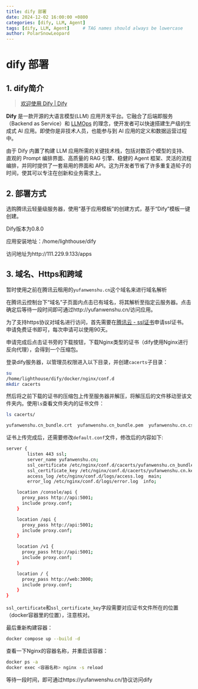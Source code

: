 ```yaml
---
title: dify 部署
date: 2024-12-02 16:00:00 +0800
categories: [dify, LLM, Agent]
tags: [dify, LLM, Agent]     # TAG names should always be lowercase
author: PolarSnowLeopard
---
```


# dify 部署

## 1. dify简介

> [欢迎使用 Dify | Dify](https://docs.dify.ai/zh-hans)

**Dify** 是一款开源的大语言模型(LLM) 应用开发平台。它融合了后端即服务（Backend as Service）和 [LLMOps](https://docs.dify.ai/zh-hans/learn-more/extended-reading/what-is-llmops) 的理念，使开发者可以快速搭建生产级的生成式 AI 应用。即使你是非技术人员，也能参与到 AI 应用的定义和数据运营过程中。

由于 Dify 内置了构建 LLM 应用所需的关键技术栈，包括对数百个模型的支持、直观的 Prompt 编排界面、高质量的 RAG 引擎、稳健的 Agent 框架、灵活的流程编排，并同时提供了一套易用的界面和 API。这为开发者节省了许多重复造轮子的时间，使其可以专注在创新和业务需求上。



## 2. 部署方式

选购腾讯云轻量级服务器，使用“基于应用模板”的创建方式，基于“Dify”模板一键创建。

Dify版本为0.8.0

应用安装地址：/home/lighthouse/dify

访问地址为http://111.229.9.133/apps



## 3. 域名、Https和跨域

暂时使用之前在腾讯云租用的`yufanwenshu.cn`这个域名来进行域名解析

在腾讯云控制台下“域名”子页面内点击已有域名，将其解析至指定云服务器。点击确定后等待一段时间即可通过http://yufanwenshu.cn/访问应用。

为了支持https协议对域名进行访问，首先需要在[腾讯云 - ssl证书](https://console.cloud.tencent.com/ssl)申请ssl证书。申请免费证书即可，每次申请可以使用90天。

申请完成后点击证书旁的下载按钮，下载Nginx类型的证书（dify使用Nginx进行反向代理），会得到一个压缩包。

登录dify服务器，以管理员权限进入以下目录，并创建`cacerts`子目录：

```sh
su
/home/lighthouse/dify/docker/nginx/conf.d
mkdir cacerts
```

然后将之前下载的证书的压缩包上传至服务器并解压，将解压后的文件移动至该文件夹内。使用`ls`查看文件夹内的证书文件：

```sh
ls cacerts/

yufanwenshu.cn_bundle.crt  yufanwenshu.cn_bundle.pem  yufanwenshu.cn.csr  yufanwenshu.cn.key  yufanwenshu.cn_nginx
```

证书上传完成后，还需要修改`default.conf`文件，修改后的内容如下:

```sh
server {
        listen 443 ssl;
        server_name yufanwenshu.cn;
        ssl_certificate /etc/nginx/conf.d/cacerts/yufanwenshu.cn_bundle.pem;
        ssl_certificate_key /etc/nginx/conf.d/cacerts/yufanwenshu.cn.key;
        access_log /etc/nginx/conf.d/logs/access.log  main;
        error_log /etc/nginx/conf.d/logs/error.log  info;

    location /console/api {
      proxy_pass http://api:5001;
      include proxy.conf;
    }

    location /api {
      proxy_pass http://api:5001;
      include proxy.conf;
    }

    location /v1 {
      proxy_pass http://api:5001;
      include proxy.conf;
    }

    location / {
      proxy_pass http://web:3000;
      include proxy.conf;
    }
}
```

`ssl_certificate`和`ssl_certificate_key`字段需要对应证书文件所在的位置（docker容器里的位置），注意核对。



最后重新构建容器：

```sh
docker compose up --build -d
```

查看一下Nginx的容器名称，并重启该容器：

```sh
docker ps -a
docker exec <容器名称> nginx -s reload
```



等待一段时间，即可通过https://yufanwenshu.cn/协议访问dify
